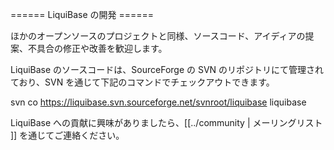 ====== LiquiBase の開発 ======

ほかのオープンソースのプロジェクトと同様、ソースコード、アイディアの提案、不具合の修正や改善を歓迎します。

LiquiBase のソースコードは、SourceForge の SVN のリポジトリにて管理されており、SVN を通じて下記のコマンドでチェックアウトできます。

<nowiki>svn co https://liquibase.svn.sourceforge.net/svnroot/liquibase liquibase</nowiki>

LiquiBase への貢献に興味がありましたら、[[../community | メーリングリスト ]] を通じてご連絡ください。